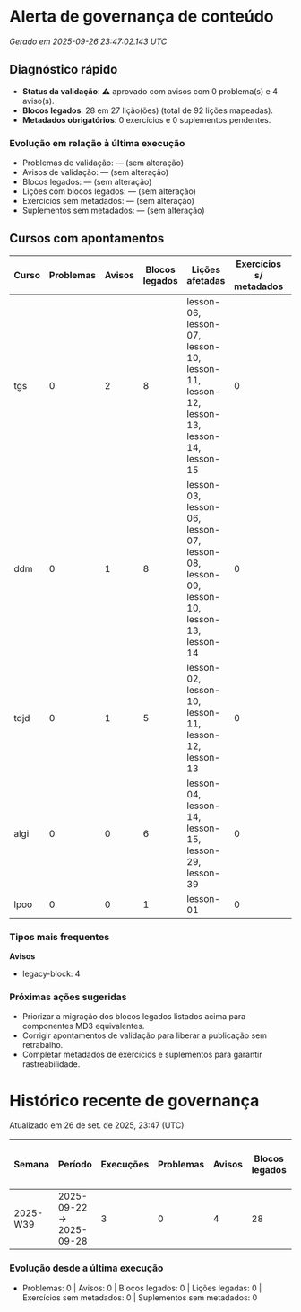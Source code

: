# Alerta de governança de conteúdo

_Gerado em 2025-09-26 23:47:02.143 UTC_

## Diagnóstico rápido

- **Status da validação**: ⚠️ aprovado com avisos com 0 problema(s) e 4 aviso(s).
- **Blocos legados**: 28 em 27 lição(ões) (total de 92 lições mapeadas).
- **Metadados obrigatórios**: 0 exercícios e 0 suplementos pendentes.

### Evolução em relação à última execução

- Problemas de validação: — (sem alteração)
- Avisos de validação: — (sem alteração)
- Blocos legados: — (sem alteração)
- Lições com blocos legados: — (sem alteração)
- Exercícios sem metadados: — (sem alteração)
- Suplementos sem metadados: — (sem alteração)

## Cursos com apontamentos

| Curso | Problemas | Avisos | Blocos legados | Lições afetadas                                                                        | Exercícios s/ metadados | Suplementos s/ metadados |
| ----- | --------- | ------ | -------------- | -------------------------------------------------------------------------------------- | ----------------------- | ------------------------ |
| tgs   | 0         | 2      | 8              | lesson-06, lesson-07, lesson-10, lesson-11, lesson-12, lesson-13, lesson-14, lesson-15 | 0                       | 0                        |
| ddm   | 0         | 1      | 8              | lesson-03, lesson-06, lesson-07, lesson-08, lesson-09, lesson-10, lesson-13, lesson-14 | 0                       | 0                        |
| tdjd  | 0         | 1      | 5              | lesson-02, lesson-10, lesson-11, lesson-12, lesson-13                                  | 0                       | 0                        |
| algi  | 0         | 0      | 6              | lesson-04, lesson-14, lesson-15, lesson-29, lesson-39                                  | 0                       | 0                        |
| lpoo  | 0         | 0      | 1              | lesson-01                                                                              | 0                       | 0                        |

### Tipos mais frequentes

**Avisos**

- legacy-block: 4

### Próximas ações sugeridas

- Priorizar a migração dos blocos legados listados acima para componentes MD3 equivalentes.
- Corrigir apontamentos de validação para liberar a publicação sem retrabalho.
- Completar metadados de exercícios e suplementos para garantir rastreabilidade.

# Histórico recente de governança

Atualizado em 26 de set. de 2025, 23:47 (UTC)

| Semana   | Período                 | Execuções | Problemas | Avisos | Blocos legados | Lições legadas | Exercícios s/ metadados | Suplementos s/ metadados | Δ vs. semana anterior (problemas) | Δ vs. semana anterior (avisos) | Δ vs. semana anterior (blocos) | Δ vs. semana anterior (lições) |
| -------- | ----------------------- | --------- | --------- | ------ | -------------- | -------------- | ----------------------- | ------------------------ | --------------------------------- | ------------------------------ | ------------------------------ | ------------------------------ |
| 2025-W39 | 2025-09-22 → 2025-09-28 | 3         | 0         | 4      | 28             | 27             | 0                       | 0                        | —                                 | —                              | —                              | —                              |

### Evolução desde a última execução

- Problemas: 0 | Avisos: 0 | Blocos legados: 0 | Lições legadas: 0 | Exercícios sem metadados: 0 | Suplementos sem metadados: 0
